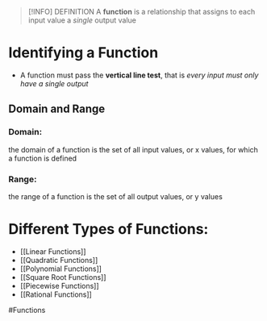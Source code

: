 
> [!INFO] DEFINITION
> A **function** is a relationship that assigns to each input value a *single* output value

# Identifying a Function
- A function must pass the **vertical line test**, that is *every input must only have a single output*

## Domain and Range
### Domain:
the domain of a function is the set of all input values, or x values, for which a function is defined
### Range:
the range of a function is the set of all output values, or y values

# Different Types of Functions:
- [[Linear Functions]]
- [[Quadratic Functions]]
- [[Polynomial Functions]]
- [[Square Root Functions]]
- [[Piecewise Functions]]
- [[Rational Functions]]

#Functions 